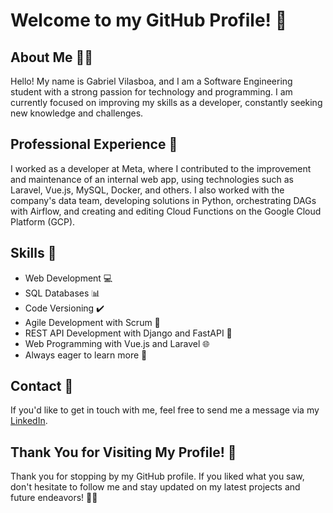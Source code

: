 # Welcome to my GitHub Profile! 👋

## About Me 🙋‍♂️

Hello! My name is Gabriel Vilasboa, and I am a Software Engineering student with a strong passion for technology and programming. I am currently focused on improving my skills as a developer, constantly seeking new knowledge and challenges.

## Professional Experience 👷

I worked as a developer at Meta, where I contributed to the improvement and maintenance of an internal web app, using technologies such as Laravel, Vue.js, MySQL, Docker, and others. I also worked with the company's data team, developing solutions in Python, orchestrating DAGs with Airflow, and creating and editing Cloud Functions on the Google Cloud Platform (GCP).

## Skills 🚀

- Web Development 💻
- SQL Databases 📊
- Code Versioning ✔️
- Agile Development with Scrum 🥇
- REST API Development with Django and FastAPI 🐍 
- Web Programming with Vue.js and Laravel 🌐
- Always eager to learn more 📖

## Contact 📧

If you'd like to get in touch with me, feel free to send me a message via my [LinkedIn](https://www.linkedin.com/in/gabriel-vilasboa-551428207/).

## Thank You for Visiting My Profile! 🙏

Thank you for stopping by my GitHub profile. If you liked what you saw, don't hesitate to follow me and stay updated on my latest projects and future endeavors! 🚀🚀
